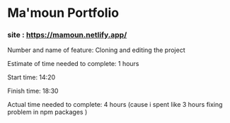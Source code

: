 # Ma'moun Portfolio

### site : https://mamoun.netlify.app/

Number and name of feature: Cloning and editing the project

Estimate of time needed to complete: 1 hours

Start time: 14:20

Finish time: 18:30

Actual time needed to complete: 4 hours (cause i spent like 3 hours fixing problem in npm packages )
